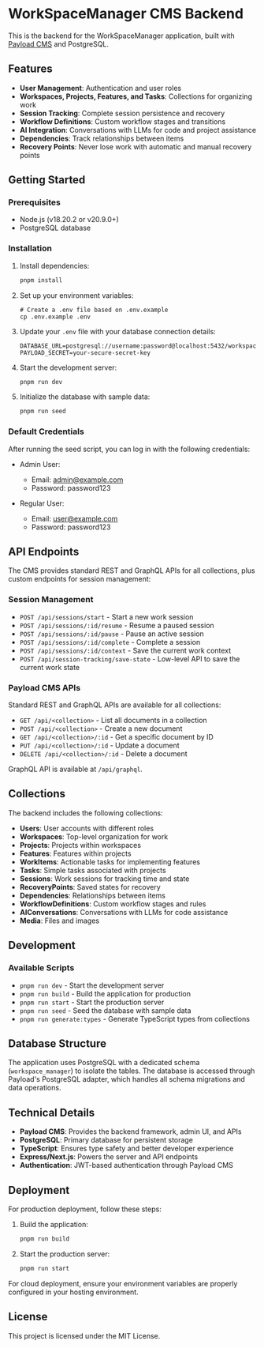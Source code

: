 # WorkSpaceManager CMS Backend

This is the backend for the WorkSpaceManager application, built with [Payload CMS](https://payloadcms.com/) and PostgreSQL.

## Features

- **User Management**: Authentication and user roles
- **Workspaces, Projects, Features, and Tasks**: Collections for organizing work
- **Session Tracking**: Complete session persistence and recovery
- **Workflow Definitions**: Custom workflow stages and transitions
- **AI Integration**: Conversations with LLMs for code and project assistance
- **Dependencies**: Track relationships between items
- **Recovery Points**: Never lose work with automatic and manual recovery points

## Getting Started

### Prerequisites

- Node.js (v18.20.2 or v20.9.0+)
- PostgreSQL database

### Installation

1. Install dependencies:
   ```bash
   pnpm install
   ```

2. Set up your environment variables:
   ```
   # Create a .env file based on .env.example
   cp .env.example .env
   ```

3. Update your `.env` file with your database connection details:
   ```
   DATABASE_URL=postgresql://username:password@localhost:5432/workspace_manager
   PAYLOAD_SECRET=your-secure-secret-key
   ```

4. Start the development server:
   ```bash
   pnpm run dev
   ```

5. Initialize the database with sample data:
   ```bash
   pnpm run seed
   ```

### Default Credentials

After running the seed script, you can log in with the following credentials:

- Admin User:
  - Email: admin@example.com
  - Password: password123

- Regular User:
  - Email: user@example.com
  - Password: password123

## API Endpoints

The CMS provides standard REST and GraphQL APIs for all collections, plus custom endpoints for session management:

### Session Management

- `POST /api/sessions/start` - Start a new work session
- `POST /api/sessions/:id/resume` - Resume a paused session
- `POST /api/sessions/:id/pause` - Pause an active session
- `POST /api/sessions/:id/complete` - Complete a session
- `POST /api/sessions/:id/context` - Save the current work context
- `POST /api/session-tracking/save-state` - Low-level API to save the current work state

### Payload CMS APIs

Standard REST and GraphQL APIs are available for all collections:

- `GET /api/<collection>` - List all documents in a collection
- `POST /api/<collection>` - Create a new document
- `GET /api/<collection>/:id` - Get a specific document by ID
- `PUT /api/<collection>/:id` - Update a document
- `DELETE /api/<collection>/:id` - Delete a document

GraphQL API is available at `/api/graphql`.

## Collections

The backend includes the following collections:

- **Users**: User accounts with different roles
- **Workspaces**: Top-level organization for work
- **Projects**: Projects within workspaces
- **Features**: Features within projects
- **WorkItems**: Actionable tasks for implementing features
- **Tasks**: Simple tasks associated with projects
- **Sessions**: Work sessions for tracking time and state
- **RecoveryPoints**: Saved states for recovery
- **Dependencies**: Relationships between items
- **WorkflowDefinitions**: Custom workflow stages and rules
- **AIConversations**: Conversations with LLMs for code assistance
- **Media**: Files and images

## Development

### Available Scripts

- `pnpm run dev` - Start the development server
- `pnpm run build` - Build the application for production
- `pnpm run start` - Start the production server
- `pnpm run seed` - Seed the database with sample data
- `pnpm run generate:types` - Generate TypeScript types from collections

## Database Structure

The application uses PostgreSQL with a dedicated schema (`workspace_manager`) to isolate the tables. The database is accessed through Payload's PostgreSQL adapter, which handles all schema migrations and data operations.

## Technical Details

- **Payload CMS**: Provides the backend framework, admin UI, and APIs
- **PostgreSQL**: Primary database for persistent storage
- **TypeScript**: Ensures type safety and better developer experience
- **Express/Next.js**: Powers the server and API endpoints
- **Authentication**: JWT-based authentication through Payload CMS

## Deployment

For production deployment, follow these steps:

1. Build the application:
   ```bash
   pnpm run build
   ```

2. Start the production server:
   ```bash
   pnpm run start
   ```

For cloud deployment, ensure your environment variables are properly configured in your hosting environment.

## License

This project is licensed under the MIT License.
